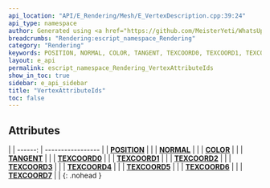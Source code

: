 ```yaml
---
api_location: "API/E_Rendering/Mesh/E_VertexDescription.cpp:39:24"
api_type: namespace
author: Generated using <a href="https://github.com/MeisterYeti/WhatsUpDoc">WhatsUpDoc</a>
breadcrumbs: "Rendering:escript_namespace_Rendering"
category: "Rendering"
keywords: POSITION, NORMAL, COLOR, TANGENT, TEXCOORD0, TEXCOORD1, TEXCOORD2, TEXCOORD3, TEXCOORD4, TEXCOORD5, TEXCOORD6, TEXCOORD7
layout: e_api
permalink: escript_namespace_Rendering_VertexAttributeIds
show_in_toc: true
sidebar: e_api_sidebar
title: "VertexAttributeIds"
toc: false
---
```


## Attributes

|
| ------: | ----------------- |
| **[POSITION](namespaceRendering_1_1VertexAttributeIds#namespaceRendering_1_1VertexAttributeIds_1a2a27c71b709241d5315cac9ea225e8d4)** | |
| **[NORMAL](namespaceRendering_1_1VertexAttributeIds#namespaceRendering_1_1VertexAttributeIds_1a36da5a3a440bee5c35f1a3637fb92198)** | |
| **[COLOR](namespaceRendering_1_1VertexAttributeIds#namespaceRendering_1_1VertexAttributeIds_1a7a3ffed1260f8ba4cdb259f58749558d)** | |
| **[TANGENT](namespaceRendering_1_1VertexAttributeIds#namespaceRendering_1_1VertexAttributeIds_1a395223d375899c90384b7d016fa105ac)** | |
| **[TEXCOORD0](namespaceRendering_1_1VertexAttributeIds#namespaceRendering_1_1VertexAttributeIds_1af2f89ec810579ccf228000eb603b04dc)** | |
| **[TEXCOORD1](namespaceRendering_1_1VertexAttributeIds#namespaceRendering_1_1VertexAttributeIds_1a16d3e7c2564a6621730a667f59f0b76d)** | |
| **[TEXCOORD2](namespaceRendering_1_1VertexAttributeIds#namespaceRendering_1_1VertexAttributeIds_1af7fb68960828d5cddd1ddb9d77355d02)** | |
| **[TEXCOORD3](namespaceRendering_1_1VertexAttributeIds#namespaceRendering_1_1VertexAttributeIds_1a6e68f09a05ba709d00b624876e39437b)** | |
| **[TEXCOORD4](namespaceRendering_1_1VertexAttributeIds#namespaceRendering_1_1VertexAttributeIds_1a6b01b3632fdc0f408857126789ea1b6f)** | |
| **[TEXCOORD5](namespaceRendering_1_1VertexAttributeIds#namespaceRendering_1_1VertexAttributeIds_1a97ea373a7f91982d97df80361ceee3b6)** | |
| **[TEXCOORD6](namespaceRendering_1_1VertexAttributeIds#namespaceRendering_1_1VertexAttributeIds_1a13d94761667f87fe152320b811d48e02)** | |
| **[TEXCOORD7](namespaceRendering_1_1VertexAttributeIds#namespaceRendering_1_1VertexAttributeIds_1aff1ecc095a1747d8f527cee150765b46)** | |
{: .nohead }

